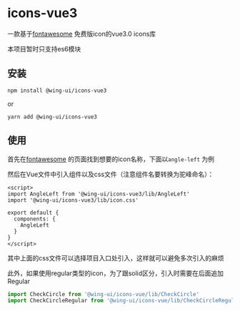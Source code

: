 # icons-vue3
一款基于[fontawesome](https://fontawesome.com/) 免费版icon的vue3.0 icons库

本项目暂时只支持es6模块

## 安装
```
npm install @wing-ui/icons-vue3
```
or

```
yarn add @wing-ui/icons-vue3
```

## 使用
首先在[fontawesome](https://fontawesome.com/icons?d=gallery&m=free) 的页面找到想要的icon名称，下面以`angle-left` 为例

然后在Vue文件中引入组件以及css文件（注意组件名要转换为驼峰命名）：
```vue
<script>
import AngleLeft from '@wing-ui/icons-vue3/lib/AngleLeft'
import '@wing-ui/icons-vue3/lib/icon.css'

export default {
  components: {
    AngleLeft
  }
}
</script>
```

其中上面的css文件可以选择项目入口处引入，这样就可以避免多次引入的麻烦

此外，如果使用regular类型的icon，为了跟solid区分，引入时需要在后面追加Regular

```js
import CheckCircle from '@wing-ui/icons-vue/lib/CheckCircle'
import CheckCircleRegular from '@wing-ui/icons-vue/lib/CheckCircleRegular'
```
